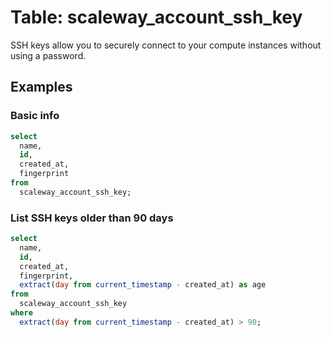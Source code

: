 # Table: scaleway_account_ssh_key

SSH keys allow you to securely connect to your compute instances without using a password.

## Examples

### Basic info

```sql
select
  name,
  id,
  created_at,
  fingerprint
from
  scaleway_account_ssh_key;
```

### List SSH keys older than 90 days

```sql
select
  name,
  id,
  created_at,
  fingerprint,
  extract(day from current_timestamp - created_at) as age
from
  scaleway_account_ssh_key
where
  extract(day from current_timestamp - created_at) > 90;
```

